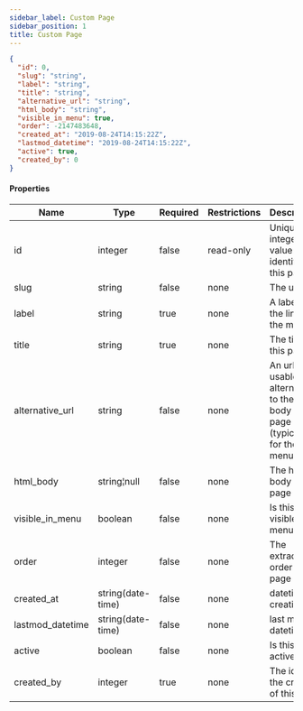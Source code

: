 ```yaml
---
sidebar_label: Custom Page
sidebar_position: 1
title: Custom Page
---
```


```json
{
  "id": 0,
  "slug": "string",
  "label": "string",
  "title": "string",
  "alternative_url": "string",
  "html_body": "string",
  "visible_in_menu": true,
  "order": -2147483648,
  "created_at": "2019-08-24T14:15:22Z",
  "lastmod_datetime": "2019-08-24T14:15:22Z",
  "active": true,
  "created_by": 0
}

```

#### Properties

|Name|Type|Required|Restrictions|Description|
|---|---|---|---|---|
|id|integer|false|read-only|Unique integer value identifying this page|
|slug|string|false|none|The url slug|
|label|string|true|none|A label for the link in the menu|
|title|string|true|none|The title of this page|
|alternative_url|string|false|none|An url usable in alternative to the full body of the page (typically for the menu)|
|html_body|string¦null|false|none|The html body pf the page|
|visible_in_menu|boolean|false|none|Is this page visible in menu?|
|order|integer|false|none|The extraction order of the page|
|created_at|string(date-time)|false|none|datetime of creation|
|lastmod_datetime|string(date-time)|false|none|last modify datetime|
|active|boolean|false|none|Is this page active?|
|created_by|integer|true|none|The id of the creator of this page|
